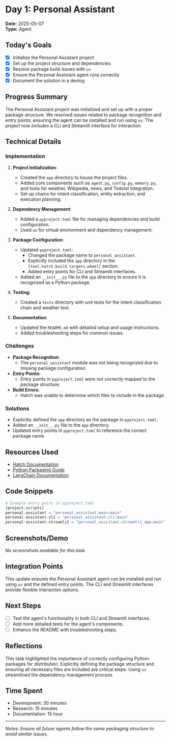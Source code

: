 # Day 1: Personal Assistant

**Date:** 2025-05-07  
**Type:** Agent  

## Today's Goals
- [x] Initialize the Personal Assistant project
- [x] Set up the project structure and dependencies
- [x] Resolve package build issues with `uv`
- [x] Ensure the Personal Assistant agent runs correctly
- [x] Document the solution in a devlog

## Progress Summary
The Personal Assistant project was initialized and set up with a proper package structure. We resolved issues related to package recognition and entry points, ensuring the agent can be installed and run using `uv`. The project now includes a CLI and Streamlit interface for interaction.

## Technical Details
### Implementation
1. **Project Initialization**:
   - Created the `app` directory to house the project files.
   - Added core components such as `agent.py`, `config.py`, `memory.py`, and tools for weather, Wikipedia, news, and Todoist integration.
   - Set up chains for intent classification, entity extraction, and execution planning.

2. **Dependency Management**:
   - Added a `pyproject.toml` file for managing dependencies and build configuration.
   - Used `uv` for virtual environment and dependency management.

3. **Package Configuration**:
   - Updated `pyproject.toml`:
     - Changed the package name to `personal_assistant`.
     - Explicitly included the `app` directory in the `[tool.hatch.build.targets.wheel]` section.
     - Added entry points for CLI and Streamlit interfaces.
   - Added an `__init__.py` file to the `app` directory to ensure it is recognized as a Python package.

4. **Testing**:
   - Created a `tests` directory with unit tests for the intent classification chain and weather tool.

5. **Documentation**:
   - Updated the `README.md` with detailed setup and usage instructions.
   - Added troubleshooting steps for common issues.

### Challenges
- **Package Recognition**:
  - The `personal_assistant` module was not being recognized due to missing package configuration.
- **Entry Points**:
  - Entry points in `pyproject.toml` were not correctly mapped to the package structure.
- **Build Errors**:
  - Hatch was unable to determine which files to include in the package.

### Solutions
- Explicitly defined the `app` directory as the package in `pyproject.toml`.
- Added an `__init__.py` file to the `app` directory.
- Updated entry points in `pyproject.toml` to reference the correct package name.

## Resources Used
- [Hatch Documentation](https://hatch.pypa.io/latest/)
- [Python Packaging Guide](https://packaging.python.org/)
- [LangChain Documentation](https://docs.langchain.com/)

## Code Snippets
```python
# Example entry point in pyproject.toml
[project.scripts]
personal-assistant = "personal_assistant.main:main"
personal-assistant-cli = "personal_assistant.cli:main"
personal-assistant-streamlit = "personal_assistant.streamlit_app:main"
```

## Screenshots/Demo
*No screenshots available for this task.*

## Integration Points
This update ensures the Personal Assistant agent can be installed and run using `uv` and the defined entry points. The CLI and Streamlit interfaces provide flexible interaction options.

## Next Steps
- [ ] Test the agent's functionality in both CLI and Streamlit interfaces.
- [ ] Add more detailed tests for the agent's components.
- [ ] Enhance the README with troubleshooting steps.

## Reflections
This task highlighted the importance of correctly configuring Python packages for distribution. Explicitly defining the package structure and ensuring all necessary files are included are critical steps. Using `uv` streamlined the dependency management process.

## Time Spent
- Development: 30 minutes
- Research: 15 minutes
- Documentation: 15 hour

---

*Notes: Ensure all future agents follow the same packaging structure to avoid similar issues.*
